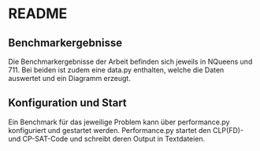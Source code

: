 # README


## Benchmarkergebnisse

Die Benchmarkergebnisse der Arbeit befinden sich jeweils in NQueens und 711.
Bei beiden ist zudem eine data.py enthalten, welche die Daten auswertet und ein Diagramm erzeugt.

## Konfiguration und Start

Ein Benchmark für das jeweilige Problem kann über performance.py konfiguriert und gestartet werden.
Performance.py startet den CLP(FD)- und CP-SAT-Code und schreibt deren Output in Textdateien.
